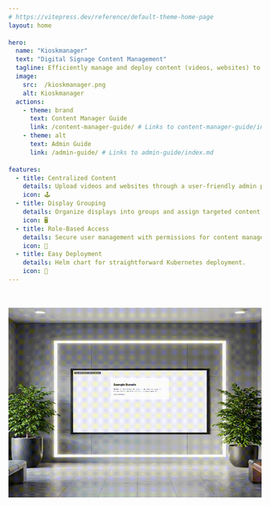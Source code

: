 ```yaml
---
# https://vitepress.dev/reference/default-theme-home-page
layout: home

hero:
  name: "Kioskmanager"
  text: "Digital Signage Content Management"
  tagline: Efficiently manage and deploy content (videos, websites) to multiple displays.
  image:
    src:  /kioskmanager.png
    alt: Kioskmanager
  actions:
    - theme: brand
      text: Content Manager Guide
      link: /content-manager-guide/ # Links to content-manager-guide/index.md
    - theme: alt
      text: Admin Guide
      link: /admin-guide/ # Links to admin-guide/index.md

features:
  - title: Centralized Content
    details: Upload videos and websites through a user-friendly admin panel.
    icon: 🕹️
  - title: Display Grouping
    details: Organize displays into groups and assign targeted content playlists.
    icon: 🖥️
  - title: Role-Based Access
    details: Secure user management with permissions for content managers.
    icon: 🔐
  - title: Easy Deployment
    details: Helm chart for straightforward Kubernetes deployment.
    icon: 🚀
---
```

  
<br />
<br />

<div style="display: flex;justify-content: center;" >
  <img src="./signage_example.gif" alt="promotion gif" />
</div>